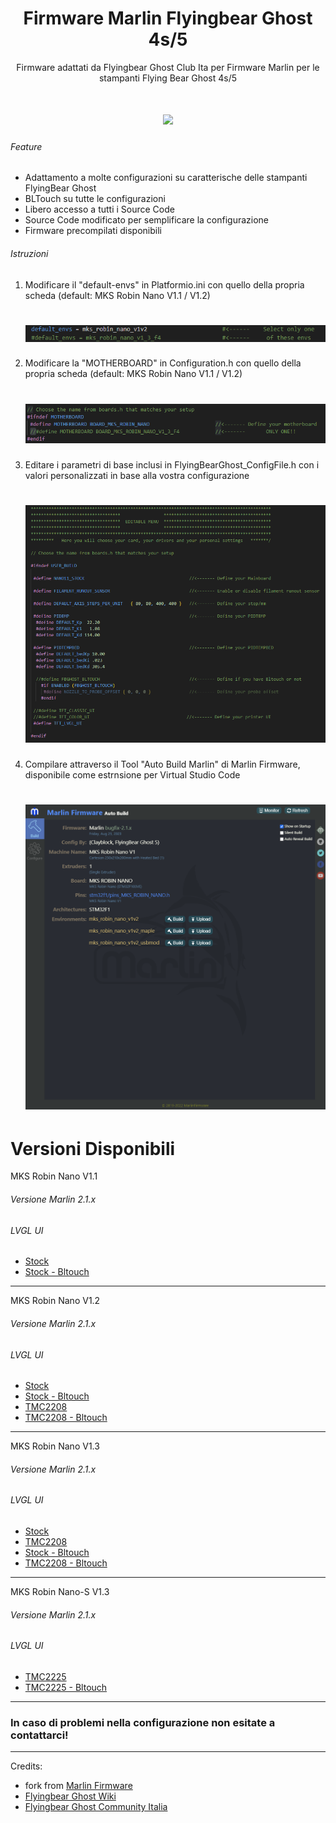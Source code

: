 <h1 align="center">Firmware Marlin Flyingbear Ghost 4s/5</h1>

<p align="center">Firmware adattati da Flyingbear Ghost Club Ita per Firmware Marlin per le stampanti Flying Bear Ghost 4s/5</p>


<h1 align="center"><img src = Image/fbghostitaLogo.png /></h1>

###### Feature

- Adattamento a molte configurazioni su caratterische delle stampanti FlyingBear Ghost
- BLTouch su tutte le configurazioni
- Libero accesso a tutti i Source Code
- Source Code modificato per semplificare la configurazione
- Firmware precompilati disponibili

###### Istruzioni

1) Modificare il "default-envs" in Platformio.ini con quello della propria scheda (default: MKS Robin Nano V1.1 / V1.2)
   <h1 align="left"><img src = Image/default-envs.png /></h1>
3) Modificare la "MOTHERBOARD" in Configuration.h con quello della propria scheda (default: MKS Robin Nano V1.1 / V1.2)
   <h1 align="left"><img src = Image/motherboard.png /></h1>
4) Editare i parametri di base inclusi in FlyingBearGhost_ConfigFile.h con i valori personalizzati in base alla vostra configurazione
   <h1 align="left"><img src = Image/config-file.png /></h1>
5) Compilare attraverso il Tool "Auto Build Marlin" di Marlin Firmware, disponibile come estrnsione per Virtual Studio Code
   <h1 align="left"><img src = Image/autobuildmarlin.png /></h1>

# Versioni Disponibili
MKS Robin Nano V1.1
###### Versione Marlin 2.1.x
###### LVGL UI
- [Stock](https://github.com/flyingbear-club-ita/flyingbear_ghost_marlin/tree/main/Firmware/MKS_Robin_Nano_V1.1/STOCK)
- [Stock - Bltouch](https://github.com/flyingbear-club-ita/flyingbear_ghost_marlin/tree/main/Firmware/MKS_Robin_Nano_V1.1/STOCK_BLTOUCH)
---
MKS Robin Nano V1.2
###### Versione Marlin 2.1.x
###### LVGL UI
- [Stock](https://github.com/flyingbear-club-ita/flyingbear_ghost_marlin/tree/main/Firmware/MKS_Robin_Nano_V1.2/STOCK)
- [Stock - Bltouch](https://github.com/flyingbear-club-ita/flyingbear_ghost_marlin/tree/main/Firmware/MKS_Robin_Nano_V1.2/STOCK_BLTOUCH)
- [TMC2208](https://github.com/flyingbear-club-ita/flyingbear_ghost_marlin/tree/main/Firmware/MKS_Robin_Nano_V1.2/TMC2208)
- [TMC2208 - Bltouch](https://github.com/flyingbear-club-ita/flyingbear_ghost_marlin/tree/main/Firmware/MKS_Robin_Nano_V1.2/TMC2208_BLTOUCH)
---
MKS Robin Nano V1.3
###### Versione Marlin 2.1.x
###### LVGL UI
- [Stock](https://github.com/flyingbear-club-ita/flyingbear_ghost_marlin/tree/main/Firmware/MKS_Robin_Nano_V1.3/STOCK)
- [TMC2208](https://github.com/flyingbear-club-ita/flyingbear_ghost_marlin/tree/main/Firmware/MKS_Robin_Nano_V1.3/TMC2208)
- [Stock - Bltouch](https://github.com/flyingbear-club-ita/flyingbear_ghost_marlin/tree/main/Firmware/MKS_Robin_Nano_V1.3/STOCK-BLTOUCH) 
- [TMC2208 - Bltouch](https://github.com/flyingbear-club-ita/flyingbear_ghost_marlin/tree/main/Firmware/MKS_Robin_Nano_V1.3/TMC2208-BLTOUCH)
---
MKS Robin Nano-S V1.3
###### Versione Marlin 2.1.x
###### LVGL UI
- [TMC2225](https://github.com/flyingbear-club-ita/flyingbear_ghost_marlin/tree/main/Firmware/MKS_Robin_Nano_V1.3/STOCK)
- [TMC2225 - Bltouch](https://github.com/flyingbear-club-ita/flyingbear_ghost_marlin/tree/main/Firmware/MKS_Robin_Nano_V1.3/STOCK-BLTOUCH)

---

### In caso di problemi nella configurazione non esitate a contattarci!
---

Credits:
- fork from [Marlin Firmware](https://github.com/MarlinFirmware/Marlin)
- [Flyingbear Ghost Wiki](https://flyingbearghost.com)
- [Flyingbear Ghost Community Italia](https://discord.gg/p2gtrKm)
